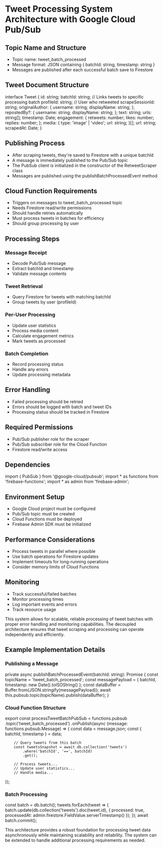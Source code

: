 # Tweet Processing System Architecture with Google Cloud Pub/Sub

## Topic Name and Structure
- Topic name: tweet_batch_processed
- Message format: JSON containing { batchId: string, timestamp: string }
- Messages are published after each successful batch save to Firestore

## Tweet Document Structure
interface Tweet {
    id: string;
    batchId: string;  // Links tweets to specific processing batch
    profileId: string;  // User who retweeted
    scrapeSessionId: string;
    originalAuthor: {
        username: string;
        displayName: string;
    };
    repostedBy?: {
        username: string;
        displayName: string;
    };
    text: string;
    urls: string[];
    timestamp: Date;
    engagement: {
        retweets: number;
        likes: number;
        replies: number;
    };
    media: {
        type: 'image' | 'video';
        url: string;
    }[];
    url: string;
    scrapedAt: Date;
}

## Publishing Process
- After scraping tweets, they're saved to Firestore with a unique batchId
- A message is immediately published to the Pub/Sub topic
- The PubSub client is initialized in the constructor of the RetweetScraper class
- Messages are published using the publishBatchProcessedEvent method

## Cloud Function Requirements
- Triggers on messages to tweet_batch_processed topic
- Needs Firestore read/write permissions
- Should handle retries automatically
- Must process tweets in batches for efficiency
- Should group processing by user

## Processing Steps
### Message Receipt
- Decode Pub/Sub message
- Extract batchId and timestamp
- Validate message contents

### Tweet Retrieval
- Query Firestore for tweets with matching batchId
- Group tweets by user (profileId)

### Per-User Processing
- Update user statistics
- Process media content
- Calculate engagement metrics
- Mark tweets as processed

### Batch Completion
- Record processing status
- Handle any errors
- Update processing metadata

## Error Handling
- Failed processing should be retried
- Errors should be logged with batch and tweet IDs
- Processing status should be tracked in Firestore

## Required Permissions
- Pub/Sub publisher role for the scraper
- Pub/Sub subscriber role for the Cloud Function
- Firestore read/write access

## Dependencies
import { PubSub } from '@google-cloud/pubsub';
import * as functions from 'firebase-functions';
import * as admin from 'firebase-admin';

## Environment Setup
- Google Cloud project must be configured
- Pub/Sub topic must be created
- Cloud Functions must be deployed
- Firebase Admin SDK must be initialized

## Performance Considerations
- Process tweets in parallel where possible
- Use batch operations for Firestore updates
- Implement timeouts for long-running operations
- Consider memory limits of Cloud Functions

## Monitoring
- Track successful/failed batches
- Monitor processing times
- Log important events and errors
- Track resource usage

This system allows for scalable, reliable processing of tweet batches with proper error handling and monitoring capabilities. The decoupled architecture ensures that tweet scraping and processing can operate independently and efficiently.

## Example Implementation Details

### Publishing a Message
private async publishBatchProcessedEvent(batchId: string): Promise<void> {
    const topicName = 'tweet_batch_processed';
    const messagePayload = {
        batchId,
        timestamp: new Date().toISOString()
    };
    const dataBuffer = Buffer.from(JSON.stringify(messagePayload));
    await this.pubsub.topic(topicName).publish(dataBuffer);
}

### Cloud Function Structure
export const processTweetBatchPubSub = functions.pubsub
    .topic('tweet_batch_processed')
    .onPublish(async (message: functions.pubsub.Message) => {
        const data = message.json;
        const { batchId, timestamp } = data;
        
        // Query tweets from this batch
        const tweetsSnapshot = await db.collection('tweets')
            .where('batchId', '==', batchId)
            .get();
            
        // Process tweets...
        // Update user statistics...
        // Handle media...
});

### Batch Processing
const batch = db.batch();
tweets.forEach(tweet => {
    batch.update(db.collection('tweets').doc(tweet.id), {
        processed: true,
        processedAt: admin.firestore.FieldValue.serverTimestamp()
    });
});
await batch.commit();

This architecture provides a robust foundation for processing tweet data asynchronously while maintaining scalability and reliability. The system can be extended to handle additional processing requirements as needed.